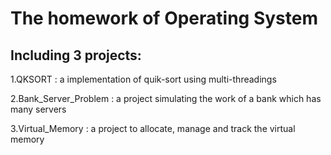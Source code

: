 The homework of Operating System
===
Including 3 projects:
---
1.QKSORT : a implementation of quik-sort using multi-threadings

2.Bank_Server_Problem : a project simulating the work of a bank which has many servers

3.Virtual_Memory : a project to allocate, manage and track the virtual memory 